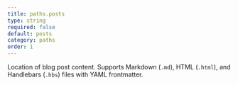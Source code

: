 ```yaml
---
title: paths.posts
type: string
required: false
default: posts
category: paths
order: 1
---
```


Location of blog post content. Supports Markdown (`.md`), HTML (`.html`), and Handlebars (`.hbs`) files with YAML frontmatter.

